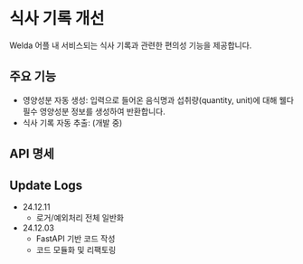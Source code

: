 # 식사 기록 개선
Welda 어플 내 서비스되는 식사 기록과 관련한 편의성 기능을 제공합니다.
## 주요 기능
* 영양성분 자동 생성: 입력으로 들어온 음식명과 섭취량(quantity, unit)에 대해 웰다 필수 영양성분 정보를 생성하여 반환합니다.
* 식사 기록 자동 추출: (개발 중)

## API 명세

## Update Logs
- 24.12.11
    - 로거/예외처리 전체 일반화
- 24.12.03
    - FastAPI 기반 코드 작성
    - 코드 모듈화 및 리팩토링